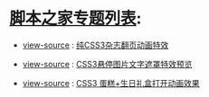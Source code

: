 # [脚本之家专题列表](https://www.jb51.net/zt/):

- [view-source](https://github.com/taoste/Hello-World/raw/master/github/jb51.net/CSS3_Magazine_jb51.rar) : [纯CSS3杂志翻页动画特效](https://taoste.github.io/Hello-World/github/jb51.net/CSS3_Magazine/index.html)

- [view-source](https://github.com/taoste/Hello-World/raw/master/github/jb51.net/css3xttpwzzztx_jb51.rar) : [CSS3悬停图片文字遮罩特效预览](https://taoste.github.io/Hello-World/github/jb51.net/tpxt/index.html)

- [view-source](https://github.com/taoste/Hello-World/raw/master/github/jb51.net/css3-cake-cartoon-codes_jb51.rar) : [CSS3 蛋糕+生日礼盒打开动画效果](https://taoste.github.io/Hello-World/github/jb51.net/happy%20birthday/index.html)


